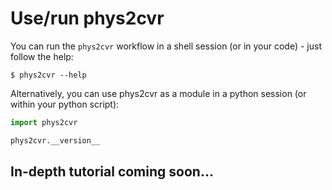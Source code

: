 Use/run phys2cvr
=============

You can run the `phys2cvr` workflow in a shell session (or in your code) - just follow the help:
```shell
$ phys2cvr --help
```

Alternatively, you can use phys2cvr as a module in a python session (or within your python script):
```python
import phys2cvr

phys2cvr.__version__
```

## In-depth tutorial coming soon...
